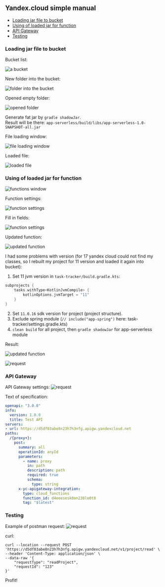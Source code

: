 ## Yandex.cloud simple manual

- [Loading jar file to bucket](#Loading-jar-file-to-bucket)
- [Using of loaded jar for function](#Using-of-loaded-jar-for-function)
- [API Gateway](#API-Gateway)
- [Testing](#Testing)

### Loading jar file to bucket

Bucket list:

![a bucket](img/img1.png)

New folder into the bucket:

![folder into the bucket](img/img2.png)

Opened empty folder:

![opened folder](img/img3.png)

Generate fat jar by `gradle shadowJar`.  
Result will be there: `app-serverless/build/libs/app-serverless-1.0-SNAPSHOT-all.jar`

File loading window:

![file loading window](img/img4.png)

Loaded file:

![loaded file](img/img5.png)

### Using of loaded jar for function

![functions window](img/img6.png)

Function settings:

![function settings](img/img7.png)

Fill in fields:

![function settings](img/img8.png)

Updated function:

![updated function](img/img8.png)

I had some problems with version (for 17 yandex cloud could not find my classes, so I rebuilt my project for 11 version and loaded it again into bucket):
1. Set 11 jvm version in `task-tracker/build.gradle.kts`:
```kotlin
subprojects {
    tasks.withType<KotlinJvmCompile> {
        kotlinOptions.jvmTarget = "11"
    }
}
```
2. Set `11.0.16` sdk version for project (project structure).
3. Exclude spring module (`// include("app-spring")` here: task-tracker/settings.gradle.kts)
4. `clean build` for all project, then `gradle shadowJar` for app-serverless module

Result:

![updated function](img/img9.png)

![request](img/img10.png)

### API Gateway

API Gateway settings:
![request](img/img11.png)

Text of specification:
```yaml
openapi: "3.0.0"
info:
  version: 1.0.0
  title: Test API
servers:
- url: https://d5df03abe8n23h7h3nfg.apigw.yandexcloud.net
paths:
  /{proxy+}:
    post:
      summary: all
      operationId: anyId
      parameters:
        - name: proxy
          in: path
          description: path
          required: true
          schema:
            type: string
      x-yc-apigateway-integration:
        type: cloud_functions
        function_id: d4eeesesk0on238le0t8
        tag: "$latest"
```

### Testing

Example of postman request:
![request](img/img11.png)

curl:
```
curl --location --request POST 'https://d5df03abe8n23h7h3nfg.apigw.yandexcloud.net/v1/project/read' \
--header 'Content-Type: application/json' \
--data-raw '{
    "requestType": "readProject",
    "requestId": "123"
}'
```

Profit!